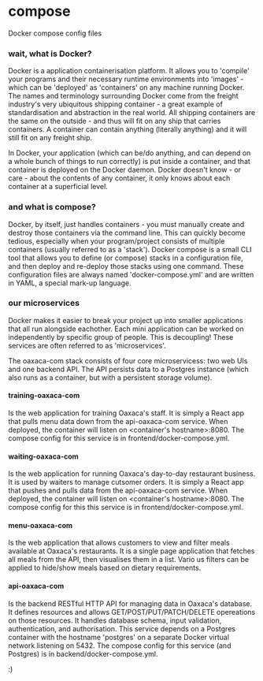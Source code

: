 # compose
Docker compose config files

### wait, what is Docker?
Docker is a application containerisation platform. It allows you to 'compile' your programs and their necessary runtime environments into 'images' - which can be 'deployed' as 'containers' on any machine running Docker. The names and terminology surrounding Docker come from the freight industry's very ubiquitous shipping container - a great example of standardisation and abstraction in the real world. All shipping containers are the same on the outside - and thus will fit on any ship that carries containers. A container can contain anything (literally anything) and it will still fit on any freight ship.

In Docker, your application (which can be/do anything, and can depend on a whole bunch of things to run correctly) is put inside a container, and that container is deployed on the Docker daemon. Docker doesn't know - or care - about the contents of any container, it only knows about each container at a superficial level.

### and what is compose?
Docker, by itself, just handles containers - you must manually create and destroy those containers via the command line. This can quickly become tedious, especially when your program/project consists of multiple containers (usually referred to as a 'stack'). Docker compose is a small CLI tool that allows you to define (or compose) stacks in a configuration file, and then deploy and re-deploy those stacks using one command. These configuration files are always named 'docker-compose.yml' and are written in YAML, a special mark-up language.

### our microservices
Docker makes it easier to break your project up into smaller applications that all run alongside eachother. Each mini application can be worked on independently by specific group of people. This is decoupling! These services are often referred to as 'microservices'.

The oaxaca-com stack consists of four core microservicess: two web UIs and one backend API. The API persists data to a Postgres instance (which also runs as a container, but with a persistent storage volume).

#### training-oaxaca-com
Is the web application for training Oaxaca's staff. It is simply a React app that pulls menu data down from the api-oaxaca-com service. When deployed, the container will listen on <container's hostname>:8080. The compose config for this service is in frontend/docker-compose.yml.

#### waiting-oaxaca-com
Is the web application for running Oaxaca's day-to-day restaurant business. It is used by waiters to manage cutsomer orders. It is simply a React app that pushes and pulls data from the api-oaxaca-com service. When deployed, the container will listen on <container's hostname>:8080. The compose config for this this service is in frontend/docker-compose.yml.

#### menu-oaxaca-com
Is the web application that allows customers to view and filter meals available at Oaxaca's restaurants. It is a single page application that fetches all meals from the API, then visualises them in a list. Vario
us filters can be applied to hide/show meals based on dietary requirements.

#### api-oaxaca-com
Is the backend RESTful HTTP API for managing data in Oaxaca's database. It defines resources and allows GET/POST/PUT/PATCH/DELETE opereations on those resources. It handles database schema, input validation, authentication, and authorisation. This service depends on a Postgres container with the hostname 'postgres' on a separate Docker virtual network listening on 5432. The compose config for this service (and Postgres) is in backend/docker-compose.yml.

:)
